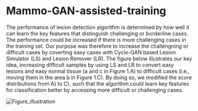 # Mammo-GAN-assisted-training
The performance of lesion detection algorithm is determined by how well it can learn the key features that distinguish challenging or borderline cases. 
The performance could be increased if there is more challenging cases in the training set.
Our purpose was therefore to increase the challengning or difficult cases by coverting easy cases with Cycle-GAN based Lesion Simulator (LS) and Lesion Remover (LR).
The figure below illustrates our key idea, increasing difficult samples by using LS and LR to convert easy lesions and easy normal tissue (a and c in Figure 1.A) to difficult cases (i.e., moving them in the area b in Figure 1.C). By doing so, we modified the score distributions from A) to C), such that the algorithm could learn key features for classification better by accessing more difficult or challenging cases. 

![Figure_illustration](https://github.com/user-attachments/assets/e1e90450-b173-459d-b0dd-3f09c7c2e027)
